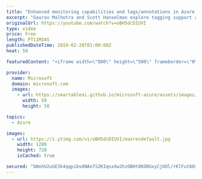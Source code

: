 ```yaml
---
title: "Enhanced monitoring capabilities and tags/annotations in Azure Data Factory | Azure Friday"
excerpt: "Gaurav Malhotra and Scott Hanselman explore tagging support and enhanced monitoring capabilities, including dashboards and improved debugging support in Azure Data Factory. Data integration is complex and the ability to monitor your data factory pipelines is a key requirement for dev ops personnel inside"
originalUrl: https://youtube.com/watch?v=oBH5dcDIUVI
type: video
price: Free
length: PT11M34S
publishedDateTime: 2019-02-28T01:00:08Z
heat: 50

featuredContent: "<iframe width=\"800\" height=\"500\" frameborder=\"0\" src=\"https://www.youtube.com/embed/oBH5dcDIUVI\" allow=\"accelerometer; autoplay; encrypted-media; gyroscope; picture-in-picture\" allowfullscreen></iframe>"

provider:
  name: Microsoft
  domain: microsoft.com
  images:
    - url: https://smartableai.github.io/microsoft-azure/assets/images/organizations/microsoft.com-50x50.jpg
      width: 50
      height: 50

topics:
  - Azure

images:
  - url: https://i.ytimg.com/vi/oBH5dcDIUVI/maxresdefault.jpg
    width: 1280
    height: 720
    isCached: true

secured: "bNnhU2uGE3k4qqpibvONAn7SZKIqsxXw2hzOBHt0KO0GxyCjOOl/rKlFut88sF4QO/jTg/e2HA9M3zGEpvBZ/EwV46217iDqBjNf0Bf0aeUfGyahax2FwlP7P/7xYw3JGF8tUKMoSZ2WFbv/3kKVqemZ9K7J9TLHaUgPTvsXvIWkaZwgLFna6vs5nSkJkBeTwVFFmRinldrgZbUBI5fykzYHpifNsW2Y2ez8d8waJFhHCj2T2sLofmOOWMfL/H4UTW6o8q13Vf5n6qeHGgWc1BjJAZurHYIqGObs0aavgYKSjcQvQtvcj9jbXvrGb6jM6Lp2MOUO8MXTotiNO8LDS2aoHkjTSrBFMEiH06TYUizG1C21LIreaUjqGhJcHkQUK4rJk7OZtDaHbRLQ6fBLkG9339BJ4UsY3I1PeEZQmY4=;ktlhknweYzMKo01kxvA7cQ=="
---
```


